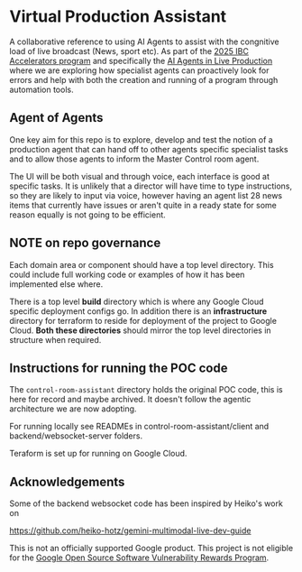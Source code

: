 # Virtual Production Assistant

A collaborative reference to using AI Agents to assist with the congnitive load
of live broadcast (News, sport etc). As part of the
[2025 IBC Accelerators program](https://show.ibc.org/2025-accelerator-media-innovation-programme)
and specifically the [AI Agents in Live Production](https://show.ibc.org/accelerator-project-ai-assistance-agents-live-production)
 where we are exploring how specialist agents can proactively look for errors and
help with both the creation and running of a program through automation tools.

## Agent of Agents

One key aim for this repo is to explore, develop and test the notion of a production
agent that can hand off to other agents specific specialist tasks and to allow
those agents to inform the Master Control room agent.

The UI will be both visual and through voice, each interface is good at specific tasks. It is unlikely
that a director will have time to type instructions, so they are likely to input
via voice, however having an agent list 28 news items that currently have issues or aren't quite
in a ready state for some reason equally is not going to be efficient.

## NOTE on repo governance

Each domain area or component should have a top level directory. This could include full working code or
examples of how it has been implemented else where.

There is a top level **build** directory which is where any Google Cloud specific deployment configs go.
In addition there is an **infrastructure** directory for terraform to reside for deployment of the project
to Google Cloud. **Both these directories** should mirror the top level directories in structure when required.

## Instructions for running the POC code

The `control-room-assistant` directory holds the original POC code, this is here for record and maybe
archived. It doesn't follow the agentic architecture we are now adopting.

For running locally see READMEs in control-room-assistant/client and backend/websocket-server folders.

Teraform is set up for running on Google Cloud.

## Acknowledgements

Some of the backend websocket code has been inspired by Heiko's work on

<https://github.com/heiko-hotz/gemini-multimodal-live-dev-guide>

This is not an officially supported Google product. This project is not
eligible for the [Google Open Source Software Vulnerability Rewards
Program](https://bughunters.google.com/open-source-security).
